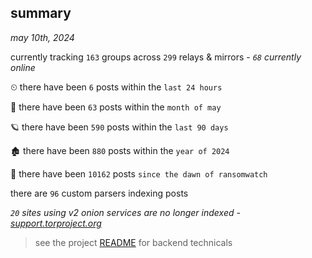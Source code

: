 
## summary
_may 10th, 2024_

currently tracking `163` groups across `299` relays & mirrors - _`68` currently online_

⏲ there have been `6` posts within the `last 24 hours`

🦈 there have been `63` posts within the `month of may`

🪐 there have been `590` posts within the `last 90 days`

🏚 there have been `880` posts within the `year of 2024`

🦕 there have been `10162` posts `since the dawn of ransomwatch`

there are `96` custom parsers indexing posts

_`20` sites using v2 onion services are no longer indexed - [support.torproject.org](https://support.torproject.org/onionservices/v2-deprecation/)_

> see the project [README](https://github.com/joshhighet/ransomwatch#ransomwatch--) for backend technicals
